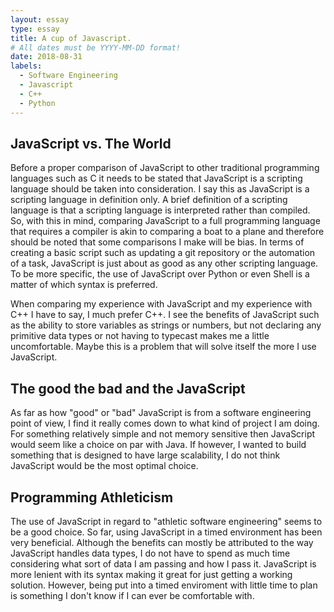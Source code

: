 ```yaml
---
layout: essay
type: essay
title: A cup of Javascript.
# All dates must be YYYY-MM-DD format!
date: 2018-08-31
labels:
  - Software Engineering
  - Javascript
  - C++
  - Python
---
```


## JavaScript vs. The World

Before a proper comparison of JavaScript to other traditional programming languages such as C it needs to be stated that JavaScript is a scripting language should be taken into consideration. I say this as JavaScript is a scripting language in definition only. A brief definition of a scripting language is that a scripting language is interpreted rather than compiled. So, with this in mind, comparing JavaScript to a full programming language that requires a compiler is akin to comparing a boat to a plane and therefore should be noted that some comparisons I make will be bias.
In terms of creating a basic script such as updating a git repository or the automation of a task, JavaScript is just about as good as any other scripting language. To be more specific, the use of JavaScript over Python or even Shell is a matter of which syntax is preferred. 

When comparing my experience with JavaScript and my experience with C++ I have to say, I much prefer C++. I see the benefits of JavaScript such as the ability to store variables as strings or numbers, but not declaring any primitive data types or not having to typecast makes me a little uncomfortable. Maybe this is a problem that will solve itself the more I use JavaScript.

## The good the bad and the JavaScript
As far as how "good" or "bad" JavaScript is from a software engineering point of view, I find it really comes down to what kind of project I am doing. For something relatively simple and not memory sensitive then JavaScript would seem like a choice on par with Java. If however, I wanted to build something that is designed to have large scalability, I do not think JavaScript would be the most optimal choice.

## Programming Athleticism
The use of JavaScript in regard to "athletic software engineering" seems to be a good choice. So far, using JavaScript in a timed environment has been very beneficial. Although the benefits can mostly be attributed to the way JavaScript handles data types, I do not have to spend as much time considering what sort of data I am passing and how I pass it. JavaScript is more lenient with its syntax making it great for just getting a working solution. However, being put into a timed enviroment with little time to plan is something I don't know if I can ever be comfortable with.
